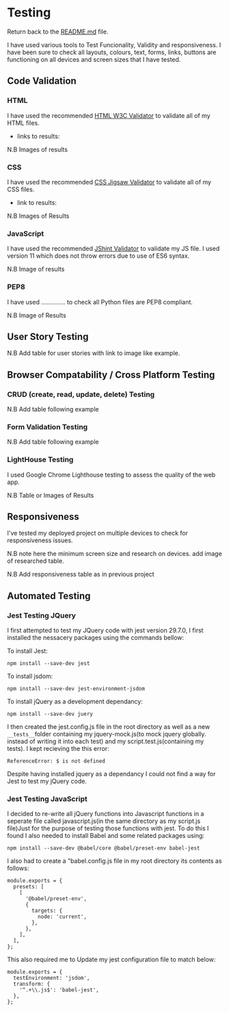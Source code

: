 # Testing

Return back to the [README.md](README.md) file.

I have used various tools to Test Funcionality, Validity and responsiveness. I have been sure to check all layouts, colours, text, forms, links, buttons are functioning on all devices and screen sizes that I have tested.

## Code Validation

### HTML

I have used the recommended [HTML W3C Validator](https://validator.w3.org) to validate all of my HTML files.

- links to results:

N.B Images of results

### CSS

I have used the recommended [CSS Jigsaw Validator](https://jigsaw.w3.org/css-validator) to validate all of my CSS files.

- link to results:

N.B Images of Results

### JavaScript

I have used the recommended [JShint Validator](https://jshint.com) to validate my JS file. I used version 11 which does not throw errors due to use of ES6 syntax.

N.B Image of results

### PEP8

I have used ..............  to check all Python files are PEP8 compliant.

N.B Image of Results

## User Story Testing

N.B Add table for user stories with link to image like example.

## Browser Compatability / Cross Platform Testing

### CRUD (create, read, update, delete) Testing

N.B Add table following example

### Form Validation Testing

N.B Add table following example

### LightHouse Testing
I used Google Chrome Lighthouse testing to assess the quality of the web app.

N.B Table or Images of Results

## Responsiveness
I've tested my deployed project on multiple devices to check for responsiveness issues.

N.B note here the minimum screen size and research on devices. add image of researched table.

N.B Add responsiveness table as in previous project

## Automated Testing
### Jest Testing JQuery

I first attempted to test my JQuery code with jest version 29.7.0, I first installed the nessacery packages using the commands bellow:

To install Jest:
```
npm install --save-dev jest
```

To install jsdom:
```
npm install --save-dev jest-environment-jsdom
```

To install jQuery as a development dependancy:
```
npm install --save-dev juery
```

I then created the jest.config.js file in the root directory as well as a new ```__tests__```folder containing my jquery-mock.js(to mock jquery globally. instead of writing it into each test) and my script.test.js(containing my tests). I kept recieving the this error:
```
ReferenceError: $ is not defined
```
Despite having installed jquery as a dependancy I could not find a way for Jest to test my jQuery code. 

### Jest Testing JavaScript
I decided to re-write all jQuery functions into Javascript functions in a seperate  file called javascript.js(in the same directory as my script.js file)Just for the purpose of testing those functions with jest. To do this I found I also needed to install Babel and some related packages using:
```
npm install --save-dev @babel/core @babel/preset-env babel-jest
```
I also had to create a "babel.config.js file in my root directory its contents as follows:
```
module.exports = {
  presets: [
    [
      '@babel/preset-env',
      {
        targets: {
          node: 'current',
        },
      },
    ],
  ],
};
```
This also required me to Update my jest configuration file to match below:
```
module.exports = {
  testEnvironment: 'jsdom',
  transform: {
    '^.+\\.js$': 'babel-jest',
  },
};
```